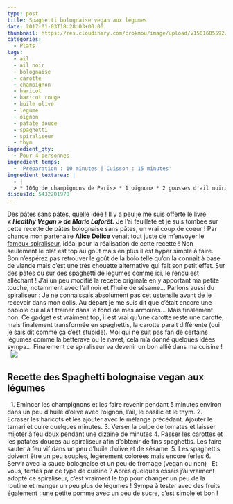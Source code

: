 ```yaml
---
type: post
title: Spaghetti bolognaise vegan aux légumes
date: 2017-01-03T18:28:03+00:00
thumbnail: https://res.cloudinary.com/crokmou/image/upload/v1501605592/bolognaise-vegan-crokmou-blog-cuisine-voyage-belgique-3-73x110_zgyy6o.jpg
categories: 
  - Plats
tags: 
  - ail
  - ail noir
  - bolognaise
  - carotte
  - champignon
  - haricot
  - haricot rouge
  - huile olive
  - legume
  - oignon
  - patate douce
  - spaghetti
  - spiraliseur
  - thym
ingredient_qty: 
  - Pour 4 personnes
ingredient_temps: 
  - 'Préparation : 10 minutes | Cuisson : 15 minutes'
ingredient_textarea: |
  - |
  > * 100g de champignons de Paris> * 1 oignon> * 2 gousses d'ail noir> * huile d'olive> * huile de sésame> * 200g de haricots rouges cuits> * 3 càs de tamari> * 500g de pulpe de tomates> * 400g de patates douces épluchées> * 400g de carottes épluchées> * thym> * basilic
disqusId: 5432201970
---
```


Des pâtes sans pâtes, quelle idée ! Il y a peu je me suis offerte le livre **_« Healthy Vegan » de Marie Laforêt._** Je l’ai feuilleté et je suis tombée sur cette recette de pâtes bolognaise sans pâtes, un vrai coup de coeur ! Par chance mon partenaire **Alice Délice** venait tout juste de m’envoyer le [fameux spiraliseur](https://www.alicedelice.com/mandoline-de-cuisine/spiraliseur-3-lames-1017011.html), idéal pour la réalisation de cette recette ! Non seulement le plat est top au goût mais en plus il est hyper simple à faire. Bon n’espérez pas retrouver le goût de la bolo telle qu’on la connait à base de viande mais c’est une très chouette alternative qui fait son petit effet. Sur des pâtes ou sur des spaghetti de légumes comme ici, le rendu est alléchant ! J’ai un peu modifié la recette originale en y apportant ma petite touche, notamment avec l’ail noir et l’huile de sésame… Parlons aussi du spiraliseur : Je ne connaissais absolument pas cet ustensile avant de le recevoir dans mon colis. Au départ je me suis dit que c’était encore une babiole qui allait trainer dans le fond de mes armoires… Mais finalement non. Ce gadget est vraiment top, il est vrai qu’une carotte reste une carotte, mais finalement transformée en spaghettis, la carotte parait différente (oui je sais dit comme ça c’est stupide). Moi qui ne suit pas fan de certains légumes comme la betterave ou le navet, cela m’a donné quelques idées sympa… Finalement ce spiraliseur va devenir un bon allié dans ma cuisine !   ![](https://res.cloudinary.com/crokmou/image/upload/v1501605604/bolognaise-vegan-crokmou-blog-cuisine-voyage-belgique_ic6ijk.gif)  

## **Recette des Spaghetti bolognaise vegan aux légumes**

  1\. Emincer les champignons et les faire revenir pendant 5 minutes environ dans un peu d’huile d’olive avec l’oignon, l’ail, le basilic et le thym. 2\. Ecraser les haricots et les ajouter avec le mélange précédant. Ajouter le tamari et cuire quelques minutes. 3\. Verser la pulpe de tomates et laisser mijoter à feu doux pendant une dizaine de minutes 4\. Passer les carottes et les patates douces au spiraliseur afin d’obtenir de fins spaghettis. Les faire sauter à feu vif dans un peu d’huile d’olive et de sésame. 5\. Les spaghettis doivent être un peu souples, légèrement colorées mais encore ferles 6\. Servir avec la sauce bolognaise et un peu de fromage (vegan ou non)   Et vous, tentés par ce type de cuisine ? Après quelques essais j’ai vraiment adopté ce spiraliseur, c’est vraiment le top pour changer un peu de la routine et manger un peu plus de légumes ! Sympa à tester avec des fruits également : une petite pomme avec un peu de sucre, c’est simple et bon !